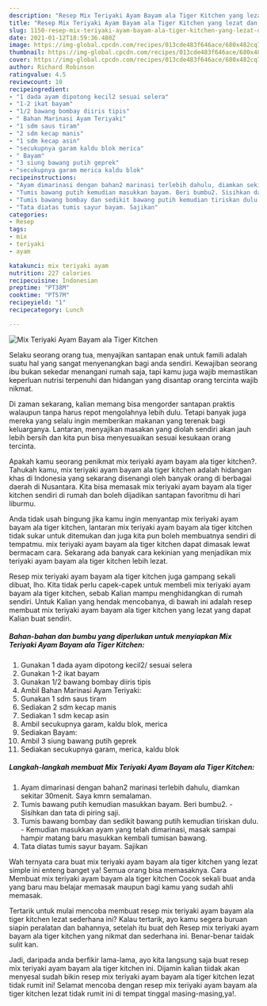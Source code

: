 ```yaml
---
description: "Resep Mix Teriyaki Ayam Bayam ala Tiger Kitchen yang lezat dan Mudah Dibuat"
title: "Resep Mix Teriyaki Ayam Bayam ala Tiger Kitchen yang lezat dan Mudah Dibuat"
slug: 1150-resep-mix-teriyaki-ayam-bayam-ala-tiger-kitchen-yang-lezat-dan-mudah-dibuat
date: 2021-01-12T18:59:36.480Z
image: https://img-global.cpcdn.com/recipes/013cde483f646ace/680x482cq70/mix-teriyaki-ayam-bayam-ala-tiger-kitchen-foto-resep-utama.jpg
thumbnail: https://img-global.cpcdn.com/recipes/013cde483f646ace/680x482cq70/mix-teriyaki-ayam-bayam-ala-tiger-kitchen-foto-resep-utama.jpg
cover: https://img-global.cpcdn.com/recipes/013cde483f646ace/680x482cq70/mix-teriyaki-ayam-bayam-ala-tiger-kitchen-foto-resep-utama.jpg
author: Richard Robinson
ratingvalue: 4.5
reviewcount: 10
recipeingredient:
- "1 dada ayam dipotong kecil2 sesuai selera"
- "1-2 ikat bayam"
- "1/2 bawang bombay diiris tipis"
- " Bahan Marinasi Ayam Teriyaki"
- "1 sdm saus tiram"
- "2 sdm kecap manis"
- "1 sdm kecap asin"
- "secukupnya garam kaldu blok merica"
- " Bayam"
- "3 siung bawang putih geprek"
- "secukupnya garam merica kaldu blok"
recipeinstructions:
- "Ayam dimarinasi dengan bahan2 marinasi terlebih dahulu, diamkan sekitar 30menit. Saya kmrn semalaman."
- "Tumis bawang putih kemudian masukkan bayam. Beri bumbu2. Sisihkan dan tata di piring saji."
- "Tumis bawang bombay dan sedikit bawang putih kemudian tiriskan dulu. Kemudian masukkan ayam yang telah dimarinasi, masak sampai hampir matang baru masukkan kembali tumisan bawang."
- "Tata diatas tumis sayur bayam. Sajikan"
categories:
- Resep
tags:
- mix
- teriyaki
- ayam

katakunci: mix teriyaki ayam 
nutrition: 227 calories
recipecuisine: Indonesian
preptime: "PT38M"
cooktime: "PT57M"
recipeyield: "1"
recipecategory: Lunch

---
```



![Mix Teriyaki Ayam Bayam ala Tiger Kitchen](https://img-global.cpcdn.com/recipes/013cde483f646ace/680x482cq70/mix-teriyaki-ayam-bayam-ala-tiger-kitchen-foto-resep-utama.jpg)

Selaku seorang orang tua, menyajikan santapan enak untuk famili adalah suatu hal yang sangat menyenangkan bagi anda sendiri. Kewajiban seorang ibu bukan sekedar menangani rumah saja, tapi kamu juga wajib memastikan keperluan nutrisi terpenuhi dan hidangan yang disantap orang tercinta wajib nikmat.

Di zaman  sekarang, kalian memang bisa mengorder santapan praktis walaupun tanpa harus repot mengolahnya lebih dulu. Tetapi banyak juga mereka yang selalu ingin memberikan makanan yang terenak bagi keluarganya. Lantaran, menyajikan masakan yang diolah sendiri akan jauh lebih bersih dan kita pun bisa menyesuaikan sesuai kesukaan orang tercinta. 



Apakah kamu seorang penikmat mix teriyaki ayam bayam ala tiger kitchen?. Tahukah kamu, mix teriyaki ayam bayam ala tiger kitchen adalah hidangan khas di Indonesia yang sekarang disenangi oleh banyak orang di berbagai daerah di Nusantara. Kita bisa memasak mix teriyaki ayam bayam ala tiger kitchen sendiri di rumah dan boleh dijadikan santapan favoritmu di hari liburmu.

Anda tidak usah bingung jika kamu ingin menyantap mix teriyaki ayam bayam ala tiger kitchen, lantaran mix teriyaki ayam bayam ala tiger kitchen tidak sukar untuk ditemukan dan juga kita pun boleh membuatnya sendiri di tempatmu. mix teriyaki ayam bayam ala tiger kitchen dapat dimasak lewat bermacam cara. Sekarang ada banyak cara kekinian yang menjadikan mix teriyaki ayam bayam ala tiger kitchen lebih lezat.

Resep mix teriyaki ayam bayam ala tiger kitchen juga gampang sekali dibuat, lho. Kita tidak perlu capek-capek untuk membeli mix teriyaki ayam bayam ala tiger kitchen, sebab Kalian mampu menghidangkan di rumah sendiri. Untuk Kalian yang hendak mencobanya, di bawah ini adalah resep membuat mix teriyaki ayam bayam ala tiger kitchen yang lezat yang dapat Kalian buat sendiri.

<!--inarticleads1-->

##### Bahan-bahan dan bumbu yang diperlukan untuk menyiapkan Mix Teriyaki Ayam Bayam ala Tiger Kitchen:

1. Gunakan 1 dada ayam dipotong kecil2/ sesuai selera
1. Gunakan 1-2 ikat bayam
1. Gunakan 1/2 bawang bombay diiris tipis
1. Ambil  Bahan Marinasi Ayam Teriyaki:
1. Gunakan 1 sdm saus tiram
1. Sediakan 2 sdm kecap manis
1. Sediakan 1 sdm kecap asin
1. Ambil secukupnya garam, kaldu blok, merica
1. Sediakan  Bayam:
1. Ambil 3 siung bawang putih geprek
1. Sediakan secukupnya garam, merica, kaldu blok




<!--inarticleads2-->

##### Langkah-langkah membuat Mix Teriyaki Ayam Bayam ala Tiger Kitchen:

1. Ayam dimarinasi dengan bahan2 marinasi terlebih dahulu, diamkan sekitar 30menit. Saya kmrn semalaman.
1. Tumis bawang putih kemudian masukkan bayam. Beri bumbu2. - Sisihkan dan tata di piring saji.
1. Tumis bawang bombay dan sedikit bawang putih kemudian tiriskan dulu. - Kemudian masukkan ayam yang telah dimarinasi, masak sampai hampir matang baru masukkan kembali tumisan bawang.
1. Tata diatas tumis sayur bayam. Sajikan




Wah ternyata cara buat mix teriyaki ayam bayam ala tiger kitchen yang lezat simple ini enteng banget ya! Semua orang bisa memasaknya. Cara Membuat mix teriyaki ayam bayam ala tiger kitchen Cocok sekali buat anda yang baru mau belajar memasak maupun bagi kamu yang sudah ahli memasak.

Tertarik untuk mulai mencoba membuat resep mix teriyaki ayam bayam ala tiger kitchen lezat sederhana ini? Kalau tertarik, ayo kamu segera buruan siapin peralatan dan bahannya, setelah itu buat deh Resep mix teriyaki ayam bayam ala tiger kitchen yang nikmat dan sederhana ini. Benar-benar taidak sulit kan. 

Jadi, daripada anda berfikir lama-lama, ayo kita langsung saja buat resep mix teriyaki ayam bayam ala tiger kitchen ini. Dijamin kalian tiidak akan menyesal sudah bikin resep mix teriyaki ayam bayam ala tiger kitchen lezat tidak rumit ini! Selamat mencoba dengan resep mix teriyaki ayam bayam ala tiger kitchen lezat tidak rumit ini di tempat tinggal masing-masing,ya!.

